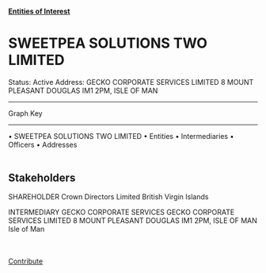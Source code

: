 #### [Entities of Interest](/list.html)
<link rel="stylesheet" type="text/css" href="../../assets/style.css">

<style>
body{background-image:url("http://eoi-graphs.s3-website-eu-west-1.amazonaws.com/SWEETPEA_SOLUTIONS_TWO_LIMITED.png");background-repeat: no-repeat;background-size: contain;}
.markdown>p>span{background-color: white;}
</style>

# SWEETPEA SOLUTIONS TWO LIMITED
<span>Status: Active
Address: GECKO CORPORATE SERVICES LIMITED 8 MOUNT PLEASANT DOUGLAS  IM1 2PM,  ISLE OF MAN
</span>

---



<div class="legend">
Graph Key
<hr>
<span class="focus">• SWEETPEA SOLUTIONS TWO LIMITED</span>
<span class="entity">• Entities</span>
<span class="intermediary">• Intermediaries</span>
<span class="officer">• Officers</span>
<span class="address">• Addresses</span>
</div><br>


## Stakeholders
<span>SHAREHOLDER
Crown Directors Limited
British Virgin Islands
</span>

<span>INTERMEDIARY
GECKO CORPORATE SERVICES
GECKO CORPORATE SERVICES LIMITED 8 MOUNT PLEASANT DOUGLAS  IM1 2PM,  ISLE OF MAN
Isle of Man
</span>


<br><br><a class="contribute_button" href="Readme.md">Contribute</a>